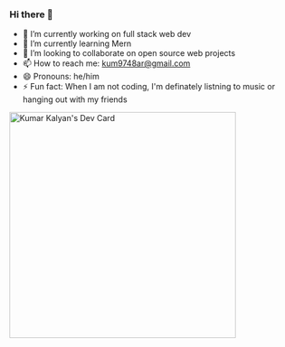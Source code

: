 ### Hi there 👋

- 🔭 I’m currently working on full stack web dev
- 🌱 I’m currently learning Mern
- 👯 I’m looking to collaborate on open source web projects 
- 📫 How to reach me: kum9748ar@gmail.com
- 😄 Pronouns: he/him
- ⚡ Fun fact: When I am not coding, I'm definately listning to music or hanging out with my friends


<a href="https://app.daily.dev/kum9748ar"><img src="https://api.daily.dev/devcards/cdb22e4233034dcd95a78dfb79376a5c.png?r=gyt" width="400" alt="Kumar Kalyan's Dev Card"/></a>
